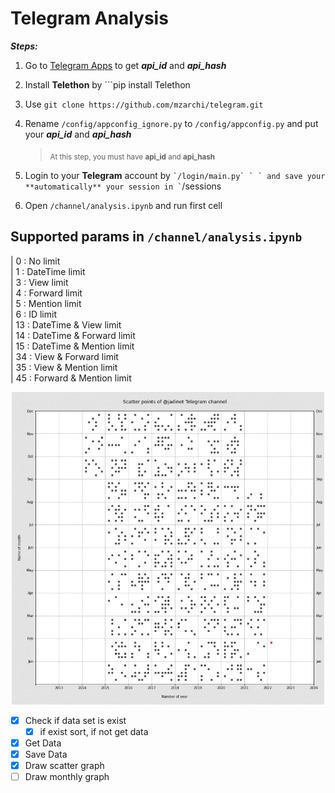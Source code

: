 # Telegram Analysis

***Steps:***
1. Go to [Telegram Apps](https://my.telegram.org/auth?to=apps) to get **_api_id_** and **_api_hash_**

2. Install **Telethon** by ```pip install Telethon


3. Use ```git clone https://github.com/mzarchi/telegram.git```

4. Rename ```/config/appconfig_ignore.py``` to ```/config/appconfig.py``` and put your **_api_id_** and **_api_hash_**
    > <sub>At this step, you must have **api_id** and **api_hash**</sub>

5. Login to your **Telegram** account by `` `/login/main.py` ` ` and save your **automatically** your session in ` ``/sessions

6. Open ```/channel/analysis.ipynb``` and run first cell

## Supported params in ```/channel/analysis.ipynb```

| 0 : No limit<br>
| 1 : DateTime limit<br>
| 3 : View limit<br>
| 4 : Forward limit<br>
| 5 : Mention limit<br>
| 6 : ID limit<br>
| 13 : DateTime & View limit<br>
| 14 : DateTime & Forward limit<br>
| 15 : DateTime & Mention limit<br>
| 34 : View & Forward limit<br>
| 35 : View & Mention limit<br>
| 45 : Forward & Mention limit<br>

<p align="center">
<img src="./assets/images/plot-1.jpg" width="500" height="500">
</p>

* [x] Check if data set is exist
    - [x] if exist sort, if not get data
* [x] Get Data
* [x] Save Data
* [x] Draw scatter graph
* [ ] Draw monthly graph
